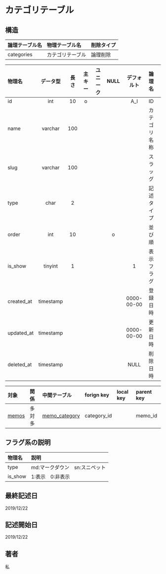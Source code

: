 # カテゴリテーブル

## 構造
| 論理テーブル名 | 物理テーブル名   | 削除タイプ |
| :------------- | :--------------- | :--------- |
| categories     | カテゴリテーブル | 論理削除   |

| 物理名     | データ型  | 長さ  | 主キー | ユニーク | NULL  | デフォルト | 論理名       |
| :--------- | :-------: | :---: | :----: | :------: | :---: | :--------: | :----------- |
| id         |    int    |  10   |   o    |          |       |    A_I     | ID           |
| name       |  varchar  |  100  |        |          |       |            | カテゴリ名称 |
| slug       |  varchar  |  100  |        |          |       |            | スラッグ     |
| type       |   char    |   2   |        |          |       |            | 記述タイプ   |
| order      |    int    |  10   |        |          |   o   |            | 並び順       |
| is_show    |  tinyint  |   1   |        |          |       |     1      | 表示フラグ   |
| created_at | timestamp |       |        |          |       | 0000-00-00 | 登録日時     |
| updated_at | timestamp |       |        |          |       | 0000-00-00 | 更新日時     |
| deleted_at | timestamp |       |        |          |       |    NULL    | 削除日時     |

| 対象              | 関係   | 中間テーブル                      | forign key  | local key | parent key |
| :---------------- | :----- | :-------------------------------- | :---------- | :-------- | :--------- |
| [memos](memos.md) | 多対多 | [memo_category](memo_category.md) | category_id |           | memo_id    |

## フラグ系の説明
| 物理名  | 説明                           |
| :------ | :----------------------------- |
| type    | md:マークダウン　sn:スニペット |
| is_show | 1:表示　0:非表示               |

## 最終記述日
2019/12/22

## 記述開始日
2019/12/22

## 著者
私
